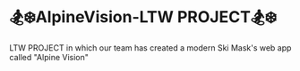 # 🏂❄️AlpineVision-LTW PROJECT🏂❄️
LTW PROJECT in which our team has created a modern Ski Mask's web app called "Alpine Vision"
